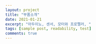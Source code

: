 ```yaml
---
layout: project
title: "부품소개"
date: 2021-01-21
excerpt: "아두이노, 센서, 모터와 프로펠러, "
tags: [sample post, readability, test]
comments: true
---
```


